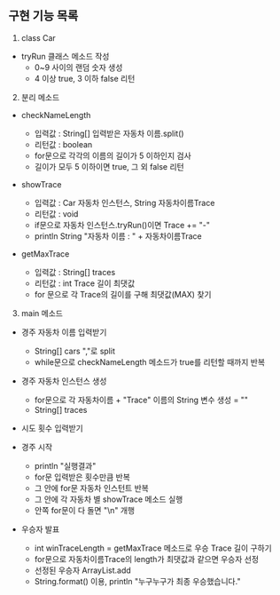 ## 구현 기능 목록

1. class Car
* tryRun 클래스 메소드 작성
  * 0~9 사이의 랜덤 숫자 생성
  * 4 이상 true, 3 이하 false 리턴

2. 분리 메소드
* checkNameLength
  * 입력값 : String[] 입력받은 자동차 이름.split()
  * 리턴값 : boolean
  * for문으로 각각의 이름의 길이가 5 이하인지 검사
  * 길이가 모두 5 이하이면 true, 그 외 false 리턴

* showTrace
  * 입력값 : Car 자동차 인스턴스, String 자동차이름Trace
  * 리턴값 : void
  * if문으로 자동차 인스턴스.tryRun()이면 Trace += "-"
  * println String "자동차 이름 : " + 자동차이름Trace

* getMaxTrace
  * 입력값 : String[] traces
  * 리턴값 : int Trace 길이 최댓값
  * for 문으로 각 Trace의 길이를 구해 최댓값(MAX) 찾기

3. main 메소드
* 경주 자동차 이름 입력받기
  * String[] cars ","로 split
  * while문으로 checkNameLength 메소드가 true를 리턴할 때까지 반복
 
* 경주 자동차 인스턴스 생성
  * for문으로 각 자동차이름 + "Trace" 이름의 String 변수 생성 = ""
  * String[] traces

* 시도 횟수 입력받기

* 경주 시작
  * println "실행결과"
  * for문 입력받은 횟수만큼 반복
  * 그 안에 for문 자동차 인스턴트 반복
  * 그 안에 각 자동차 별 showTrace 메소드 실행
  * 안쪽 for문이 다 돌면 "\n" 개행

* 우승자 발표
  * int winTraceLength = getMaxTrace 메소드로 우승 Trace 길이 구하기
  * for문으로 자동차이름Trace의 length가 최댓값과 같으면 우승자 선정
  * 선정된 우승자 ArrayList<String>.add
  * String.format() 이용, println "누구누구가 최종 우승했습니다."